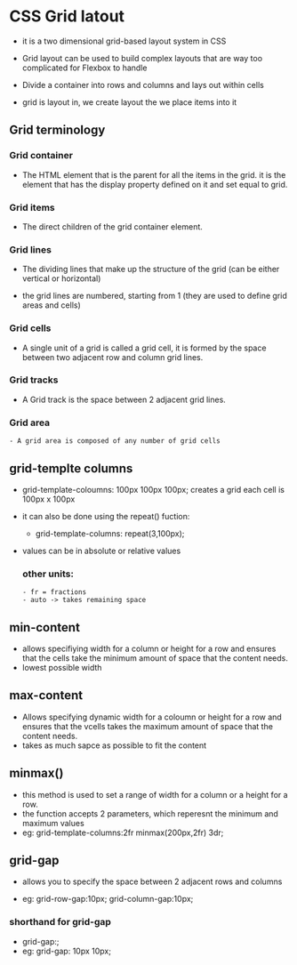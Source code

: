 # CSS Grid latout

- it is a two dimensional grid-based layout system in CSS

- Grid layout can be used to build complex layouts that are way too complicated for Flexbox to handle

- Divide a container into rows and columns and lays out within cells

- grid is layout in, we create layout the we place items into it

## Grid terminology

### Grid container

- The HTML element that is the parent for all the items in the grid. it is the element that has the display property defined on it and set equal to grid.

### Grid items

- The direct children of the grid container element.

### Grid lines

- The dividing lines that make up the structure of the grid (can be either vertical or horizontal)

- the grid lines are numbered, starting from 1 (they are used to define grid areas and cells)

### Grid cells

- A single unit of a grid is called a grid cell, it is formed by the space between two adjacent row and column grid lines.

### Grid tracks

- A Grid track is the space between 2 adjacent grid lines.

### Grid area

    - A grid area is composed of any number of grid cells

## grid-templte columns

- grid-template-coloumns: 100px 100px 100px;
  creates a grid each cell is 100px x 100px
- it can also be done using the repeat() fuction:
  - grid-template-columns: repeat(3,100px);
- values can be in absolute or relative values

  ### other units:

      - fr = fractions
      - auto -> takes remaining space

## min-content

- allows specifiying width for a column or height for a row and ensures that the cells take the minimum amount of space that the content needs.
- lowest possible width

## max-content

- Allows specifying dynamic width for a coloumn or height for a row and ensures that the vcells takes the maximum amount of space that the content needs.
- takes as much sapce as possible to fit the content

## minmax()

- this method is used to set a range of width for a column or a height for a row.
- the function accepts 2 parameters, which reperesnt the minimum and maximum values
- eg: grid-template-columns:2fr minmax(200px,2fr) 3dr;

## grid-gap

- allows you to specify the space between 2 adjacent rows and columns

- eg: grid-row-gap:10px; grid-column-gap:10px;

### shorthand for grid-gap

- grid-gap:<grid-row-gap><grid-column-gap>;
- eg: grid-gap: 10px 10px;
